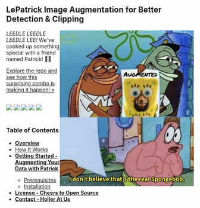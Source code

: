 <a id="readme-top"></a>
## LePatrick Image Augmentation for Better Detection & Clipping

<img src="/images/logo.png" align="right" width="360">

*LEEDLE LEEDLE LEEDLE LEE!* We've cooked up something special with a friend named Patrick! 👑🔥

[Explore the repo and see how this surprising combo is making it happen! »]()

<br/>
<div>
    <img src="https://img.shields.io/badge/Python-FFD43B.svg?style=for-the-badge&logo=Python&logoColor=blue" height="20"/>
    <img src="https://img.shields.io/badge/PyTorch-%23EE4C2C.svg?style=for-the-badge&logo=PyTorch&logoColor=white" height="20"/>
    <img src="https://img.shields.io/badge/OpenCV-8BDA67.svg?style=for-the-badge&logo=OpenCV&logoColor=white" height="20"/>
    <img src="https://img.shields.io/badge/YOLO-111F68.svg?style=for-the-badge&logo=YOLO&logoColor=white" height="20"/>
    <img src="https://img.shields.io/badge/Roboflow-6706CE.svg?style=for-the-badge&logo=Roboflow&logoColor=white" height="20"/>
</div>
<br/>

### Table of Contents
<ul>
    <li><a href="#1"><strong>Overview</strong></a></li>
    <li><a href="#1-1">How It Works</a></li>
    <li><a href="#2"><strong>Getting Started - Augmenting Your Data with Patrick</strong></a></li>
    <ul>
        <li><a href="#2-1">Prerequisites</a></li>
        <li><a href="#2-2">Installation</a></li>
    </ul>
    <li><a href="#3"><strong>License - Cheers to Open Source</strong></a></li>
    <li><a href="#4"><strong>Contact - Holler At Us</strong></a></li>
</ul>
